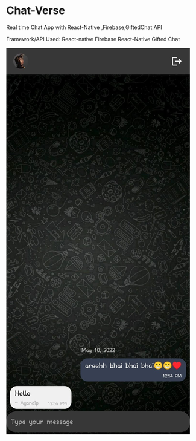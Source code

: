 # Chat-Verse
Real time Chat App with React-Native ,Firebase,GiftedChat API

Framework/API Used:
React-native
Firebase
React-Native Gifted Chat

![alt text](sender.jpeg)
